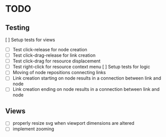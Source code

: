 # TODO

## Testing
[ ] Setup tests for views
 - [ ] Test click-release for node creation
 - [ ] Test click-drag-release for link creation
 - [ ] Test click-drag for resource displacement
 - [ ] Test right-click for resource context menu
[ ] Setup tests for logic
 - [ ] Moving of node repositions connecting links
 - [ ] Link creation starting on node results in a connection between link and node
 - [ ] Link creation ending on node results in a connection between link and node

## Views

 - [ ] properly resize svg when viewport dimensions are altered
 - [ ] implement zooming
